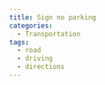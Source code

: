 ```yaml
---
title: Sign no parking
categories:
  - Transportation
tags:
  - road
  - driving
  - directions
---
```

